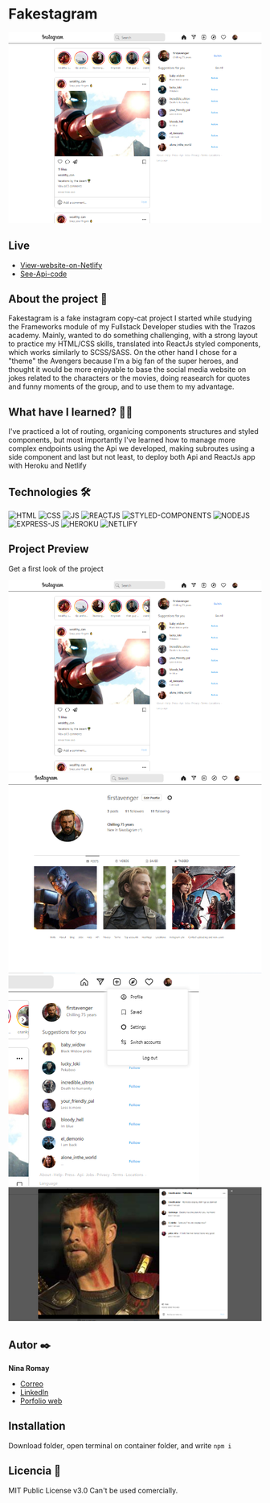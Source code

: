 # Fakestagram
![Fakestagram-img](https://github.com/ninaromay/Fakestagram/blob/main/public/home_capture.PNG?raw=true)

## Live
- [View-website-on-Netlify](https://fluffy-fakestagram.netlify.app/)
- [See-Api-code](https://github.com/ninaromay/fakestagram-api)

## About the project 📑

Fakestagram is a fake instagram copy-cat project I started while studying the Frameworks module of my Fullstack Developer studies with the Trazos academy.
Mainly, wanted to do something challenging, with a strong layout to practice my HTML/CSS skills, translated into ReactJs styled components, which works similarly to SCSS/SASS. On the other hand I chose for a "theme" the Avengers because I'm a big fan of the super heroes, and thought it would be more enjoyable to base the social media website on jokes related to the characters or the movies, doing reasearch for quotes and funny moments of the group, and to use them to my advantage.

## What have I learned? 🙇🏻 

I've practiced a lot of routing, organicing components structures and styled components, but most importantly I've learned how to manage more complex endpoints using the Api we developed, making subroutes using a side component and last but not least, to deploy both Api and ReactJs app with Heroku and Netlify

## Technologies 🛠
![HTML](https://img.shields.io/badge/HTML5-E34F26?style=for-the-badge&logo=html5&logoColor=white)
![CSS](https://img.shields.io/badge/CSS3-1572B6?style=for-the-badge&logo=css3&logoColor=white)
![JS](https://img.shields.io/badge/JavaScript-F7DF1E?style=for-the-badge&logo=javascript&logoColor=black)
![REACTJS](https://img.shields.io/badge/React-20232A?style=for-the-badge&logo=react&logoColor=61DAFB)
![STYLED-COMPONENTS](https://img.shields.io/badge/styled--components-DB7093?style=for-the-badge&logo=styled-components&logoColor=white)
![NODEJS](https://img.shields.io/badge/Node.js-339933?style=for-the-badge&logo=nodedotjs&logoColor=white)
![EXPRESS-JS](https://img.shields.io/badge/Express.js-000000?style=for-the-badge&logo=express&logoColor=white)
![HEROKU](https://img.shields.io/badge/Heroku-430098?style=for-the-badge&logo=heroku&logoColor=white)
![NETLIFY](https://img.shields.io/badge/Netlify-00C7B7?style=for-the-badge&logo=netlify&logoColor=white)

## Project Preview
Get a first look of the project

![Img-01](https://github.com/ninaromay/Fakestagram/blob/main/public/home_capture.PNG?raw=true)
![Img-02](https://github.com/ninaromay/Fakestagram/blob/main/public/profile_capture.PNG?raw=true)
![Img-03](https://github.com/ninaromay/Fakestagram/blob/main/public/nav_capture.PNG?raw=true)
![Img-04](https://raw.githubusercontent.com/ninaromay/Fakestagram/main/public/post_capture.PNG)

## Autor ✒️
**Nina Romay**

* [Correo](hello@ninaromay.com)
* [LinkedIn](https://www.linkedin.com/in/ninaromayart/)
* [Porfolio web](https://ninaromay.com/)

## Installation
Download folder, open terminal on container folder, and write `npm i`
  
## Licencia 📄
MIT Public License v3.0
Can't be used comercially.
